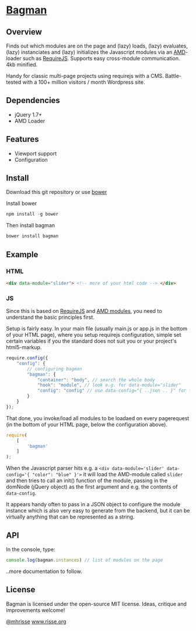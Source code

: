 [Bagman](http://en.wikipedia.org/wiki/Bagman)
======

## Overview

Finds out which modules are on the page and (lazy) loads, 
(lazy) evaluates, (lazy) instanciates and (lazy) initializes the Javascript modules
via an [AMD](https://github.com/amdjs/amdjs-api/blob/master/AMD.md)-loader such as [RequireJS](http://requirejs.org). Supports easy cross-module communication. 4kb minified.

Handy for classic multi-page projects using requirejs
with a CMS. Battle-tested with a 100+ million visitors / month 
Wordpress site. 

## Dependencies
* jQuery 1.7+
* AMD Loader

## Features
* Viewport support
* Configuration

## Install
Download this git repository or use 
[bower](https://bower.io)

Install bower
```javascript
npm install -g bower
```

Then install bagman
```javascript
bower install bagman
```


## Example

### HTML
```html
<div data-module="slider"> <!-- more of your html code --> </div>
```

### JS

Since this is based on [RequireJS](https://requirejs.org) and [AMD modules](https://github.com/amdjs/amdjs-api/blob/master/AMD.md), you need to understand the basic principles first.

Setup is fairly easy. In your main file (usually main.js or app.js in the bottom of your HTML page), where you setup requirejs
configuration, simple set certain variables if you the standard does not suit you or your
project's html5-markup.

```javascript
require.config({
	"config": {
		// configuring bagman
        "bagman": {
            "container": "body", // search the whole body
            "hook": "module", // look e.g. for data-module="slider"
			"config": "config" // use data-config="{ ..json .. }" for further configuration of the module
        }
    }
});
```

That done, you invoke/load all modules to be loadaed on every pagerequest (in the bottom of your HTML page, below the configuration above).

```javascript
require(
	[
		'bagman'
	]
);
```

When the Javascript parser hits e.g. a `<div data-module='slider' data-config='{ "color": "blue" }'>` it will load the AMD-module
called `slider` and then tries to call an init() function of the module, passing in the domNode (jQuery object) as the 
first argument and e.g. the contents of `data-config`. 

It appears handy often to pass in a JSON object to configure
the module instance which is also very easy to generate from the backend, but it can be virtually anything that can be represented as a string. 

## API 

In the console, type:

```javascript
console.log(bagman.instances) // list of modules on the page
```

..more documentation to follow.

## License
Bagman is licensed under the open-source MIT license.
Ideas, critique and improvements welcome!

[@mhrisse](http://twitter.com/mhrisse) 
www.risse.org

